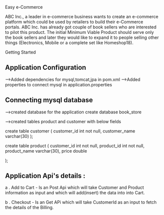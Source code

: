Easy e-Commerce

ABC Inc., a leader in e-commerce business wants to create an e-commerce platform which could be used by retailers to 
build their e-Commerce portals.  ABC Inc. has already got couple of book sellers who are interested to pilot this product. 
The initial Minimum Viable Product should serve only the book sellers and later they would like to expand it to people selling 
other things (Electronics, Mobile or a complete set like Homeshop18). 

Getting Started

Application Configuration
---------------------------
-->Added dependencies for mysql,tomcat,jpa in pom.xml
-->Added properties to connect mysql in application.properties

Connecting mysql database
--------------------------
-->created database for the application
create database book_store

-->created tables product and customer with below fields

create table customer
(
  customer_id int not null,
  customer_name varchar(30)
 );
 
create table product
(
  customer_id int not null,
  product_id int not null,
  product_name varchar(30),
  price double

);

Application Api's details :
------------------------------

a . Add to Cart - 
Is an Post Api which will take Customer and Product information as input and which will add(insert) the data into
into Cart.

b . Checkout -
Is an Get APi which will take CustomerId as an input to fetch the details of the Billing.
